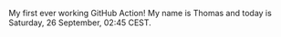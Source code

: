 My first ever working GitHub Action!
My name is Thomas and today is Saturday, 26 September, 02:45 CEST. 
